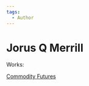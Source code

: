 ```yaml
---
tags:
  - Author
---
```


# Jorus Q Merrill

Works:

[Commodity Futures](../authors/jorusqmerrill/commodityfutures.md) 